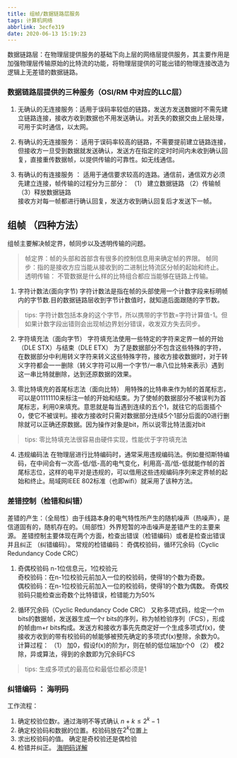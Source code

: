 ```yaml
---
title: 组帧/数据链路层服务
tags: 计算机网络
abbrlink: 3ecfe319
date: 2020-06-13 15:19:23
---
```


数据链路层：在物理层提供服务的基础下向上层的网络层提供服务，其主要作用是加强物理层传输原始的比特流的功能，将物理层提供的可能出错的物理连接改造为逻辑上无差错的数据链路。
<br>
### 数据链路层提供的三种服务（OSI/RM 中对应的LLC层）
1. 无确认的无连接服务：适用于误码率较低的链路，发送方发送数据时不需先建立链路连接，接收方收到数据也不用发送确认。对丢失的数据交由上层处理，可用于实时通信，以太网。
<!-- more -->
2. 有确认的无连接服务： 适用于误码率较高的链路，不需要提前建立链路连接，但接收方一旦受到数据就发送确认，发送方在指定的定时时间内未收到确认回复，直接重传数据帧，以提供传输的可靠性。如无线通信。

3. 有确认的有连接服务 ： 适用于通信要求较高的连路。通信前，通信双方必须先建立连接，帧传输的过程分为三部分：
（1） 建立数据链路 （2）传输帧 （3）释放数据链路 <br> 接收方对每一帧都进行确认回复，发送方收到确认回复后才发送下一帧。

## 组帧 （四种方法）
组帧主要解决帧定界，帧同步以及透明传输的问题。
> 帧定界：帧的头部和首部含有很多的控制信息用来确定帧的界限。
> 帧同步：指的是接收方应当能从接收到的二进制比特流区分帧的起始和终止。
> 透明传输： 不管数据是什么样的比特组合都应当能够在链路上传输。

1. 字符计数法(面向字节)
字符计数法是指在帧的头部使用一个计数字段来标明帧内的字节数.目的数据链路层收到字节计数值时，就知道后面跟随的字节数。

> tips: 字符计数包括本身的这个字节，所以携带的字节数=字符计算值-1。但如果计数字段出错则会出现帧边界划分错误，收发双方失去同步。

2. 字符填充法（面向字节）
字符填充法使用一些特定的字符来定界一帧的开始（DLE STX）与结束（DLE ETX）
为了是数据部分不包含这些特殊的字符，在数据部分中利用转义字符来转义这些特殊字符，接收方接收数据时，对于转义字符都会一一删除（转义字符可以用一个字节/一串八位比特来表示）遇到这一串比特就删除，达到还原数据的效果。

3. 零比特填充的首尾标志法（面向比特）
用特殊的比特串来作为帧的首尾标志，可以是01111110来标注一帧的开始和结束。为了使帧的数据部分不被误判为首尾标志，利用0来填充。意思就是每当遇到连续的五个1，就往它的后面插个0，使它不被误判。接收方接收时只需对数据部分连续5个1部分后面的0进行删除就可以正确还原数据。因为操作对象是bit，所以说零比特法面对bit

>tips: 零比特填充法很容易由硬件实现，性能优于字符填充法

4. 违规编码法
在物理层进行比特编码时，通常采用违规编码法。例如曼彻斯特编码，在中间会有一次高-低/低-高的电气变化，利用高-高/低-低就能作帧的首尾标志位，这样的电平对是违规的，可以借用这些违规编码序列来定界帧的起始和终止。局域网IEEE 802标准（也即wifi）就采用了该种方法。


### 差错控制（检错和纠错）
差错的产生：（全局性）由于线路本身的电气特性所产生的随机噪声（热噪声），是信道固有的，随机存在的。（局部性）外界短暂的冲击噪声是差错产生的主要来源。
差错控制主要体现在两个方面，检查出错误（检错编码）或者是检查出错误并且纠正
（纠错编码）。
常规的检错编码： 奇偶校验码，循环冗余码（Cyclic Redundancy Code CRC）

1. 奇偶校验码
n-1位信息元，1位校验元 <br>奇校验码：在n-1位校验元前加入一位的校验码，使得1的个数为奇数。<br>
偶校验码：在n-1位校验元前加入一位的校验码，使得1的个数为偶数。
奇偶校验码只能检查出奇数个比特错误，检错能力为50%

2. 循环冗余码（Cyclic Redundancy Code CRC）
又称多项式码，给定一个m bits的数据帧，发送器生成一个r bits的序列，称为帧检验序列（FCS），形成的帧由m+r 
bits构成。发送方和接收方事先先商定好一个生成多项式f(x)，使接收方收到的带有校验码的帧能够被预先确定的多项式f(x)整除，余数为0。
计算过程：
（1） 加0，假设f(x)的阶为r，则在帧的低位端加r个0
（2） 模2除，异或算法，得到的余数即为冗余码FCS

> tips: 生成多项式的最高位和最低位都必须是1


### 纠错编码 ： 海明码
工作流程：
1. 确定校验位数r。通过海明不等式确认 $n+k\le 2^k -1$
2. 确定校验码和数据的位置。校验码放在$2^k$位置上
3. 求出校验码的值。 确定是奇校验还是偶检验
4. 检错并纠正。
[海明码详解](https://www.cnblogs.com/scrutable/p/6052127.html)